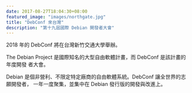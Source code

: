 ```yaml
---
date: 2017-08-27T18:04:30+08:00
featured_image: "images/northgate.jpg"
title: "DebConf 來台灣"
description: "第十九屆國際 Debian 開發者大會"
---
```

2018 年的 DebConf 將在台灣新竹交通大學舉辦。

The Debian Project 是國際知名的大型自由軟體計畫，而 DebConf 是該計畫的年度開發
者大會。

Debian 是個非營利、不限定特定廠商的自由軟體系統。DebConf 讓全世界的志願開發者，
一年一度聚集，並集中在 Debian 發行版的開發與改進上。
